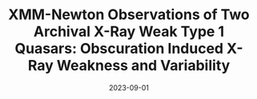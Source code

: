 ---
title: "XMM-Newton Observations of Two Archival X-Ray Weak Type 1 Quasars: Obscuration Induced X-Ray Weakness and Variability"
collection: publications
category: firstauthor
permalink: /publication/2023-09-01-XMM-Newton-Observations-of-Two-Archival-X-Ray-Weak-Type-1-Quasars-Obscuration-Induced-X-Ray-Weakness-and-Variability
date: 2023-09-01
venue: 'The Astrophysical Journal'
citation: 'Zhang Z, Luo B, Brandt W, et al. The Astrophysical Journal, 2023'
ads_link: 'https://ui.adsabs.harvard.edu/abs/2023ApJ...954..159Z'
---